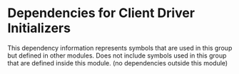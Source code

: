
# Dependencies for Client Driver Initializers
This dependency information represents symbols that are used in this group but defined in other modules.  Does not include symbols used in this group that are defined inside this module.
(no dependencies outside this module)
